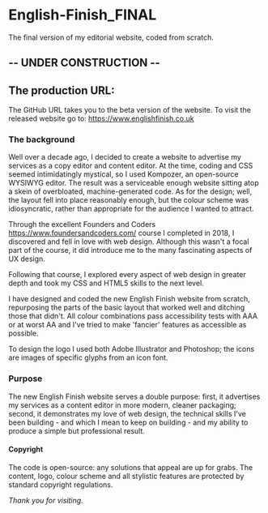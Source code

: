 # English-Finish_FINAL
The final version of my editorial website, coded from scratch.

## -- UNDER CONSTRUCTION -- 

## The production URL:
The GitHub URL takes you to the beta version of the website. To visit the released website go to:
https://www.englishfinish.co.uk

### The background
Well over a decade ago, I decided to create a website to advertise my services as a copy editor and content editor. At the time, coding and CSS seemed intimidatingly mystical, so I used Kompozer, an open-source WYSIWYG editor. The result was a serviceable enough website sitting atop a skein of overbloated, machine-generated code. As for the design; well, the layout fell into place reasonably enough, but the colour scheme was idiosyncratic, rather than appropriate for the audience I wanted to attract.

Through the excellent Founders and Coders https://www.foundersandcoders.com/ course I completed in 2018, I discovered and fell in love with web design. Although this wasn't a focal part of the course, it did introduce me to the many fascinating aspects of UX design. 

Following that course, I explored every aspect of web design in greater depth and took my CSS and HTML5 skills to the next level. 

I have designed and coded the new English Finish website from scratch, repurposing the parts of the basic layout that worked well and ditching those that didn't. All colour combinations pass accessibility tests with AAA or at worst AA and I've tried to make 'fancier' features as accessible as possible.

To design the logo I used both Adobe Illustrator and Photoshop; the icons are images of specific glyphs from an icon font.

### Purpose
The new English Finish website serves a double purpose: first, it advertises my services as a content editor in more modern, cleaner packaging; second, it demonstrates my love of web design, the technical skills I've been building - and which I mean to keep on building - and my ability to produce a simple but professional result.

#### Copyright
The code is open-source: any solutions that appeal are up for grabs.
The content, logo, colour scheme and all stylistic features are protected by standard copyright regulations.

*Thank you for visiting.*

